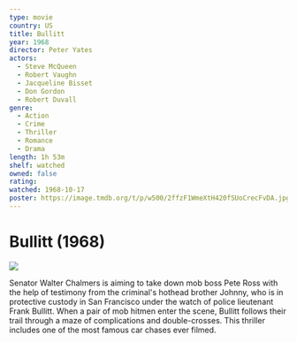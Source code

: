 ```yaml
---
type: movie
country: US
title: Bullitt
year: 1968
director: Peter Yates
actors:
  - Steve McQueen
  - Robert Vaughn
  - Jacqueline Bisset
  - Don Gordon
  - Robert Duvall
genre:
  - Action
  - Crime
  - Thriller
  - Romance
  - Drama
length: 1h 53m
shelf: watched
owned: false
rating:
watched: 1968-10-17
poster: https://image.tmdb.org/t/p/w500/2ffzF1WmeXtH420fSUoCrecFvDA.jpg
---
```


# Bullitt (1968)

![](https://image.tmdb.org/t/p/w500/2ffzF1WmeXtH420fSUoCrecFvDA.jpg)

Senator Walter Chalmers is aiming to take down mob boss Pete Ross with the help of testimony from the criminal's hothead brother Johnny, who is in protective custody in San Francisco under the watch of police lieutenant Frank Bullitt. When a pair of mob hitmen enter the scene, Bullitt follows their trail through a maze of complications and double-crosses. This thriller includes one of the most famous car chases ever filmed.